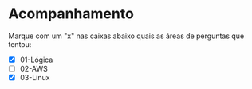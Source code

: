 # Acompanhamento

Marque com um "x" nas caixas abaixo quais as áreas de perguntas que tentou:

 - [x] 01-Lógica
 - [ ] 02-AWS
 - [x] 03-Linux
